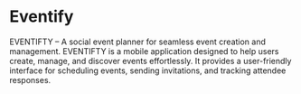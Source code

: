 # Eventify
EVENTIFTY – A social event planner for seamless event creation and management.  EVENTIFTY is a mobile application designed to help users create, manage, and discover events effortlessly. It provides a user-friendly interface for scheduling events, sending invitations, and tracking attendee responses. 
